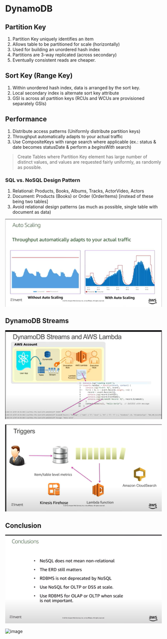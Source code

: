 # DynamoDB

## Partition Key
1. Partition Key uniquely identifies an item
2. Allows table to be partitioned for scale (horizontally)
3. Used for building an unordered hash index
4. Partitions are 3-way replicated (across secondary)
4. Eventually consistent reads are cheaper.

## Sort Key (Range Key)
1. Within unordered hash index, data is arranged by the sort key.
2. Local secondary index is alternate sort key attribute
3. GSI is across all partition keys (RCUs and WCUs are provisioned separately GSIs)

## Performance

1. Distribute access patterns (Uniformly distribute partition keys)
2. Throughput automatically adapts to your actual traffic
3. Use CompositeKeys with range search where applicable (ex.: status & date becomes statusDate & perform a _beginsWith_ search)

> Create Tables where Partition Key element has large number of distinct values, and values are requested fairly uniformly, as randomly as possible.

### SQL vs. NoSQL Design Pattern

1. Relational: Products, Books, Albums, Tracks, ActorVideo, Actors
2. Document: Products (Books) or Order (OrderItems) [instead of these being two tables]
3. Avoid relational design patterns (as much as possible, single table with document as data)

![Alt text](image.png)

## DynamoDB Streams

![Alt text](image-1.png)

![Alt text](image-2.png)

## Conclusion

![Alt text](image-3.png)

![image](https://github.com/jeyabalajis/document_oriented_db_notes/assets/15995686/13a06c54-83e4-4f11-9577-3144b47925c1)
